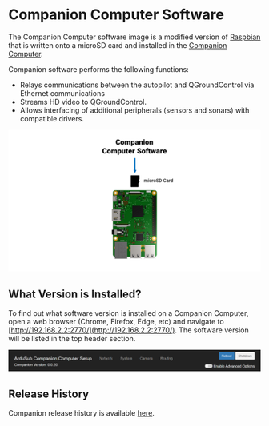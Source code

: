 # Companion Computer Software

The Companion Computer software image is a modified version of [Raspbian](https://www.raspberrypi.org/software/operating-systems/#raspberry-pi-os-32-bit) that is written onto a microSD card and installed in the [Companion Computer](/introduction/hardware-options/required-hardware/companion-computer.md). 

Companion software performs the following functions:
* Relays communications between the autopilot and QGroundControl via Ethernet communications
* Streams HD video to QGroundControl.
* Allows interfacing of additional peripherals (sensors and sonars) with compatible drivers.

<img src="/images/software/companion.png" class="img-responsive img-center" style="max-height:600px;">

## What Version is Installed?

To find out what software version is installed on a Companion Computer, open a web browser (Chrome, Firefox, Edge, etc) and navigate to [http://192.168.2.2:2770/](http://192.168.2.2:2770/). The software version will be listed in the top header section.

<img src="/images/software/companion-version.png" class="img-responsive img-center" style="max-height:600px;">

## Release History

Companion release history is available [here](https://github.com/bluerobotics/companion/blob/master/release-notes.txt).
